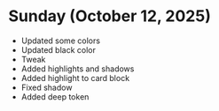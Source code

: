 # Sunday (October 12, 2025)

- Updated some colors
- Updated black color
- Tweak
- Added highlights and shadows
- Added highlight to card block
- Fixed shadow
- Added deep token
